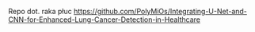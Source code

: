Repo dot. raka płuc
https://github.com/PolyMiOs/Integrating-U-Net-and-CNN-for-Enhanced-Lung-Cancer-Detection-in-Healthcare

